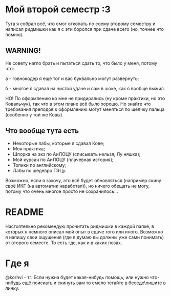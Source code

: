 # Мой второй семестр :3
Тута я собрал всё, что смог откопать по соему второму семестру и написал ридмишки как я с эти боролся при сдаче всего (но, точнее что помню).

## WARNING!
Не совету нагло брать и пытаться сдать то, что было у меня, потому что:

а - говнокодер я ещё тот и вас буквально могут развернуть;

б - многое я сдавал на чистой удаче и сам в шоке, как я вообще выжил.

НО! По оформлению ко мне не придирались (ну кроме практики, но это Ковальчук), так что в этом плане всё было хорошо. Но знайте что требования преподов к оформлению могут меняться по щелчку пальца (особенно у той же Ковы).

## Что вообще тута есть
- Некоторые лабы, которые я сдавал Кове;
- Моя практика;
- Шпорка на экз по АиЛОЦУ (списывать нельзя, Лу няшка);
- Мой курсач по АиЛОЦУ (плачевная история);
- Топики по английскому;
- Лабы по шедевро ТЭЦу.

Возможно, если я захочу, это всё будет обновляться (например скину своё ИКГ (на автоматик наработал)), но ничего обещать не могу, потому что очень многое просто не сохранилось...

# README
Настоятельно рекомендую прочитать ридмишки в каждой папке, в которых я немного описал мой опыт в сдаче того или иного. Возможно я напишу свои ощущения (где я думаю вы должны уже сами понимать) от второго семесте. То есть где, как и в каких позах.

# Где я
@korhvi - тг. Если нужна будет какая-нибудь помощь, или нужно что-нибудь ещё поискать и скинуть вам то смело тегайте в беседе\пишите в личку.
